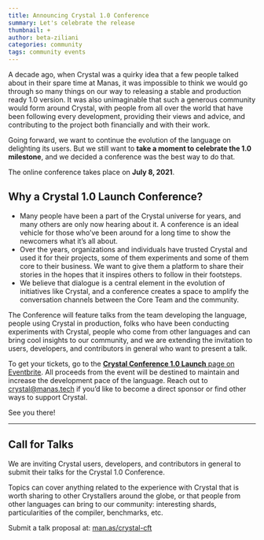 ```yaml
---
title: Announcing Crystal 1.0 Conference
summary: Let's celebrate the release
thumbnail: +
author: beta-ziliani
categories: community
tags: community events
---
```


A decade ago, when Crystal was a quirky idea that a few people talked about in their spare time at Manas, it was impossible to think we would go through so many things on our way to releasing a stable and production ready 1.0 version.
It was also unimaginable that such a generous community would form around Crystal, with people from all over the world that have been following every development, providing their views and advice, and contributing to the project both financially and with their work.

Going forward, we want to continue the evolution of the language on delighting its users. But we still want to **take a moment to celebrate the 1.0 milestone**, and we decided a conference was the best way to do that.

The online conference takes place on **July 8, 2021**.

## Why a Crystal 1.0 Launch Conference?

* Many people have been a part of the Crystal universe for years, and many others are only now hearing about it. A conference is an ideal vehicle for those who’ve been around for a long time to show the newcomers what it’s all about.
* Over the years, organizations and individuals have trusted Crystal and used it for their projects, some of them experiments and some of them core to their business. We want to give them a platform to share their stories in the hopes that it inspires others to follow in their footsteps.
* We believe that dialogue is a central element in the evolution of initiatives like Crystal, and a conference creates a space to amplify the conversation channels between the Core Team and the community.

The Conference will feature talks from the team developing the language, people using Crystal in production, folks who have been conducting experiments with Crystal, people who come from other languages and can bring cool insights to our community, and we are extending the invitation to users, developers, and contributors in general who want to present a talk.

To get your tickets, go to the [**Crystal Conference 1.0 Launch** page on Eventbrite](https://www.eventbrite.com.ar/e/crystal-conference-10-launch-tickets-149153252393). All proceeds from the event will be destined to maintain and increase the development pace of the language. Reach out to [crystal@manas.tech](mailto:crystal@manas.tech) if you’d like to become a direct sponsor or find other ways to support Crystal.

See you there!

---

## Call for Talks

We are inviting Crystal users, developers, and contributors in general to submit their talks for the Crystal 1.0 Conference.

Topics can cover anything related to the experience with Crystal that is worth sharing to other Crystallers around the globe, or that people from other languages can bring to our community: interesting shards, particularities of the compiler, benchmarks, etc.

Submit a talk proposal at: [man.as/crystal-cft](https://man.as/crystal-cft)
